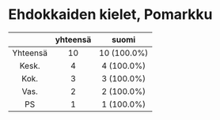 # Ehdokkaiden kielet, Pomarkku

| |yhteensä|suomi|
|:---:|:---:|:---:|
|Yhteensä|10|10 (100.0%)|
|Kesk.|4|4 (100.0%)|
|Kok.|3|3 (100.0%)|
|Vas.|2|2 (100.0%)|
|PS|1|1 (100.0%)|

